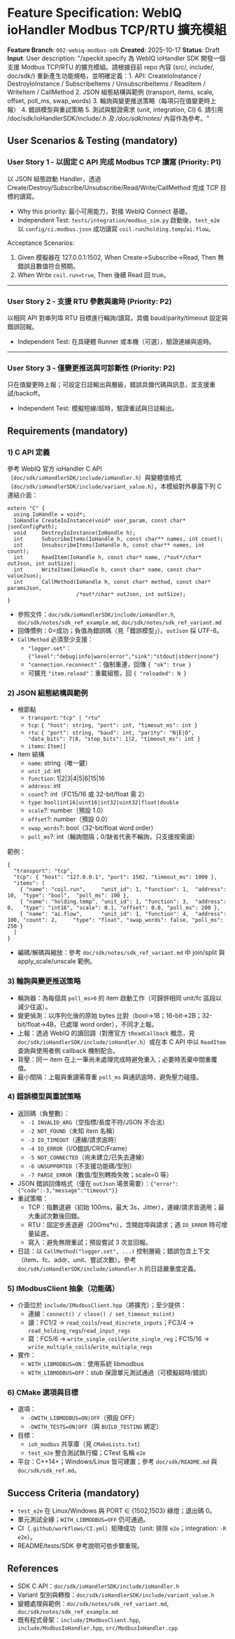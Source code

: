 # Feature Specification: WebIQ ioHandler Modbus TCP/RTU 擴充模組

**Feature Branch**: `002-webiq-modbus-sdk`
**Created**: 2025-10-17
**Status**: Draft
**Input**: User description: "/speckit.specify 為 WebIQ ioHandler SDK 開發一個支援 Modbus TCP/RTU 的擴充模組。請根據目前 repo 內容 (src/, include/, doc/sdk/) 重新產生功能規格，並明確定義：1. API: CreateIoInstance / DestroyIoInstance / SubscribeItems / UnsubscribeItems / ReadItem / WriteItem / CallMethod 2. JSON 組態結構與範例 (transport, items, scale, offset, poll_ms, swap_words)  3. 輪詢與變更推送策略（每項只在值變更時上報） 4. 錯誤模型與重試策略 5. 測試與驗證需求 (unit, integration, CI) 6. 請引用 /doc/sdk/ioHandlerSDK/include/*.h 及 /doc/sdk/notes/* 內容作為參考。"

## User Scenarios & Testing (mandatory)

### User Story 1 - 以固定 C API 完成 Modbus TCP 讀寫 (Priority: P1)

以 JSON 組態啟動 Handler，透過 Create/Destroy/Subscribe/Unsubscribe/Read/Write/CallMethod 完成 TCP 目標的讀寫。

- Why this priority: 最小可用能力，對接 WebIQ Connect 基礎。
- Independent Test: `tests/integration/modbus_sim.py` 啟動後，`test_e2e` 以 `config/ci.modbus.json` 成功讀寫 `coil.run`/`holding.temp`/`ai.flow`。

Acceptance Scenarios:
1. Given 模擬器在 127.0.0.1:1502, When Create→Subscribe→Read, Then 無錯誤且數值符合預期。
2. When Write `coil.run=true`, Then 後續 Read 回 true。

---

### User Story 2 - 支援 RTU 參數與逾時 (Priority: P2)

以相同 API 對串列埠 RTU 目標進行輪詢/讀寫，具備 baud/parity/timeout 設定與錯誤回報。

- Independent Test: 在具硬體 Runner 或本機（可選），驗證連線與逾時。

---

### User Story 3 - 僅變更推送與可診斷性 (Priority: P2)

只在值變更時上報；可設定日誌輸出與層級，錯誤具備代碼與訊息，並支援重試/backoff。

- Independent Test: 模擬短線/超時，驗證重試與日誌輸出。

## Requirements (mandatory)

### 1) C API 定義

參考 WebIQ 官方 ioHandler C API（`doc/sdk/ioHandlerSDK/include/ioHandler.h`）與變體值格式（`doc/sdk/ioHandlerSDK/include/variant_value.h`），本模組對外暴露下列 C 連結介面：

```
extern "C" {
  using IoHandle = void*;
  IoHandle CreateIoInstance(void* user_param, const char* jsonConfigPath);
  void     DestroyIoInstance(IoHandle h);
  int      SubscribeItems(IoHandle h, const char** names, int count);
  int      UnsubscribeItems(IoHandle h, const char** names, int count);
  int      ReadItem(IoHandle h, const char* name, /*out*/char* outJson, int outSize);
  int      WriteItem(IoHandle h, const char* name, const char* valueJson);
  int      CallMethod(IoHandle h, const char* method, const char* paramsJson,
                      /*out*/char* outJson, int outSize);
}
```

- 參照文件：`doc/sdk/ioHandlerSDK/include/ioHandler.h`, `doc/sdk/notes/sdk_ref_example.md`, `doc/sdk/notes/sdk_ref_variant.md`
- 回傳慣例：0=成功；負值為錯誤碼（見「錯誤模型」）。`outJson` 採 UTF-8。
- `CallMethod` 必須至少支援：
  - `"logger.set"`：`{"level":"debug|info|warn|error","sink":"stdout|stderr|none"}`
  - `"connection.reconnect"`：強制重連，回傳 `{ "ok": true }`
  - 可擴充 `"item.reload"`：重載組態，回 `{ "reloaded": N }`

### 2) JSON 組態結構與範例

- 根節點
  - `transport`: `"tcp" | "rtu"`
  - `tcp`: `{ "host": string, "port": int, "timeout_ms": int }`
  - `rtu`: `{ "port": string, "baud": int, "parity": "N|E|O", "data_bits": 7|8, "stop_bits": 1|2, "timeout_ms": int }`
  - `items`: `Item[]`
- Item 結構
  - `name`: string（唯一鍵）
  - `unit_id`: int
  - `function`: 1|2|3|4|5|6|15|16
  - `address`: int
  - `count`?: int（FC15/16 或 32-bit/float 需 2）
  - `type`: `bool|int16|uint16|int32|uint32|float|double`
  - `scale`?: number（預設 1.0）
  - `offset`?: number（預設 0.0）
  - `swap_words`?: bool（32-bit/float word order）
  - `poll_ms`?: int（輪詢間隔；0/缺省代表不輪詢，只支援按需讀）

範例：
```
{
  "transport": "tcp",
  "tcp": { "host": "127.0.0.1", "port": 1502, "timeout_ms": 1000 },
  "items": [
    { "name": "coil.run",     "unit_id": 1, "function": 1,  "address": 10,  "type": "bool",  "poll_ms": 100 },
    { "name": "holding.temp", "unit_id": 1, "function": 3,  "address": 0,   "type": "int16", "scale": 0.1, "offset": 0.0, "poll_ms": 200 },
    { "name": "ai.flow",      "unit_id": 1, "function": 4,  "address": 100, "count": 2,     "type": "float", "swap_words": false, "poll_ms": 250 }
  ]
}
```
- 編碼/解碼與縮放：參考 `doc/sdk/notes/sdk_ref_variant.md` 中 join/split 與 apply_scale/unscale 範例。

### 3) 輪詢與變更推送策略

- 輪詢器：為每個具 `poll_ms>0` 的 item 啟動工作（可歸併相同 unit/fc 區段以減少往返）。
- 變更偵測：以序列化後的原始 bytes 比對（bool→1B；16-bit→2B；32-bit/float→4B，已處理 word order），不同才上報。
- 上報：透過 WebIQ 的讀回調（對應官方 `tReadCallback` 概念，見 `doc/sdk/ioHandlerSDK/include/ioHandler.h`）或在本 C API 中以 `ReadItem` 查詢與使用者側 callback 機制配合。
- 背壓：同一 item 在上一筆尚未處理完成時避免重入；必要時丟棄中間重覆值。
- 最小間隔：上報與重讀需尊重 `poll_ms` 與通訊逾時，避免壓力碰撞。

### 4) 錯誤模型與重試策略

- 返回碼（負整數）：
  - `-1 INVALID_ARG`（空指標/長度不符/JSON 不合法）
  - `-2 NOT_FOUND`（未知 item 名稱）
  - `-3 IO_TIMEOUT`（連線/請求逾時）
  - `-4 IO_ERROR`（I/O錯誤/CRC/Frame）
  - `-5 NOT_CONNECTED`（尚未建立/已失去連線）
  - `-6 UNSUPPORTED`（不支援功能碼/型別）
  - `-7 PARSE_ERROR`（數值/型別轉換失敗；scale=0 等）
- JSON 錯誤回傳格式（僅在 `outJson` 場景需要）：`{"error":{"code":-3,"message":"timeout"}}`
- 重試策略：
  - TCP：指數退避（初始 100ms，最大 3s，Jitter），連線/請求皆適用；最大重試次數後回錯。
  - RTU：固定步進退避（200ms*n），含開啟埠與請求；遇 `IO_ERROR` 時可增量延遲。
  - 寫入：避免無限重試；預設嘗試 3 次並回報。
- 日誌：以 `CallMethod("logger.set", ...)` 控制層級；錯誤包含上下文（item、fc、addr、unit、嘗試次數）。參考 `doc/sdk/ioHandlerSDK/include/ioHandler.h` 的日誌嚴重度定義。

### 5) IModbusClient 抽象（功能碼）

- 介面位於 `include/IModbusClient.hpp`（將擴充）；至少提供：
  - 連線：`connect() / close() / set_timeout_ms(int)`
  - 讀：FC1/2 → `read_coils`/`read_discrete_inputs`；FC3/4 → `read_holding_regs`/`read_input_regs`
  - 寫：FC5/6 → `write_single_coil`/`write_single_reg`；FC15/16 → `write_multiple_coils`/`write_multiple_regs`
- 實作：
  - `WITH_LIBMODBUS=ON`：使用系統 libmodbus
  - `WITH_LIBMODBUS=OFF`：stub 保證單元測試通過（可模擬超時/錯誤）

### 6) CMake 選項與目標

- 選項：
  - `-DWITH_LIBMODBUS=ON|OFF`（預設 OFF）
  - `-DWITH_TESTS=ON|OFF`（與 `BUILD_TESTING` 綁定）
- 目標：
  - `ioh_modbus` 共享庫（見 `CMakeLists.txt`）
  - `test_e2e` 整合測試執行檔；CTest 名稱 `e2e`
- 平台：C++14+；Windows/Linux 皆可建置；參考 `doc/sdk/README.md` 與 `doc/sdk/sdk_ref.md`。

## Success Criteria (mandatory)

- `test_e2e` 在 Linux/Windows 與 PORT ∈ {1502,1503} 綠燈；退出碼 0。
- 單元測試全綠；`WITH_LIBMODBUS=OFF` 仍可通過。
- CI（`.github/workflows/CI.yml`）矩陣成功（unit: 排除 `e2e`；integration: `-R e2e`）。
- README/tests/SDK 參考說明可依步驟重現。

## References

- SDK C API：`doc/sdk/ioHandlerSDK/include/ioHandler.h`
- Variant 型別與轉換：`doc/sdk/ioHandlerSDK/include/variant_value.h`
- 變體處理與範例：`doc/sdk/notes/sdk_ref_variant.md`, `doc/sdk/notes/sdk_ref_example.md`
- 既有程式骨架：`include/IModbusClient.hpp`, `include/ModbusIoHandler.hpp`, `src/ModbusIoHandler.cpp`

